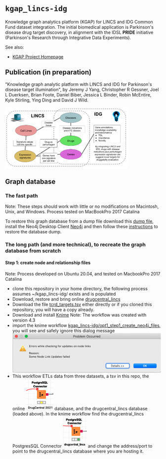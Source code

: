 # `kgap_lincs-idg`

Knowledge graph analytics platform (KGAP) for LINCS and IDG Common Fund dataset integration.
The initial biomedical application is Parkinson's disease drug target discovery, in alignment
with the IDSL __PRIDE__ initiative (Parkinson's Research through Integrative Data Experiments).

See also:

* [KGAP Project Homepage](http://cheminfov.informatics.indiana.edu/projects/kgap/)

## Publication  (in preparation)

"Knowledge graph analytic platform with LINCS and IDG for Parkinson's disease target illumination",
by Jeremy J Yang, Christopher R Gessner, Joel L Duerksen, Brian Foote, Daniel Biber,
Jessica L Binder, Robin McEntire, Kyle Stirling, Ying Ding and David J Wild.

<img align="center" height="200" src="doc/images/LINCS-IDG_Integration.png">

## Graph database

### The fast path
Note: These steps should work with little or no modifications on Macintosh, Unix, and Windows. Process tested on MacBookPro 2017 Catalina

To restore this graph database from a dump file download
this [dump file](http://cheminfov.informatics.indiana.edu/projects/kgap/data/dclneodb.dump),
install the Neo4j Desktop Client [Neo4j](https://neo4j.com/) and then 
follow these [instructions](https://github.com/IUIDSL/kgap_lincs-idg/blob/master/opt2_load_neo4j_dump/Neo4jDesktop.md)
to restore the database dump.

### The long path (and more technical), to recreate the graph database from scratch
#### Step 1: create node and relationship files 
Note: Process developed on Ubuntu 20.04, and tested on MacbookPro 2017 Catalina 

- clone this repository in your home directory, the following process assumes ~/kgap_lincs-idg/ exists and is populated
- Download, restore and bring online [drugcentral_lincs](http://cheminfov.informatics.indiana.edu/projects/kgap/data/drugcentral_lincs.pgdump)
- Download the file [tcrd_targets.tsv](https://github.com/IUIDSL/kgap_lincs-idg/blob/master/opt1_step1_create_neo4j_input_files/tcrd_targets.tsv) either directly or if you cloned this repository, you will have a copy already.
- Download and install [Knime](https://www.knime.com/) Note: The workflow was created with version 4.3
- import the knime workflow [kgap_lincs-idg/opt1_step1_create_neo4j_files](opt1_step1_create_neo4j_input_files/drugcentral_lincs_etl2neo4jfiles.knwf), you will see and safely ignore this dialog message <BR>![knime workflow load message](doc/images/knime-workflow-load-message.png)
- This workflow ETLs data from three datasets, a tsv in this repo, the online ![DrugCentral 2021](doc/images/DrugCentral%202021.png) database, and the drugcentral_lincs database (loaded above). In the knime workflow find the drugcentral_lincs PostgresSQL Connector ![image of PostgresSQL connector](doc/images/drugcentral_lincs-PostgresSQLConnctor.png) and change the address/port to point to the drugcentral_lincs database where you are hosting it.


